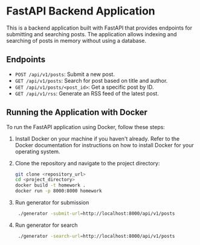 # FastAPI Backend Application

This is a backend application built with FastAPI that provides endpoints for submitting and searching posts. The application allows indexing and searching of posts in memory without using a database.

## Endpoints

- `POST /api/v1/posts`: Submit a new post.
- `GET /api/v1/posts`: Search for post based on title and author.
- `GET /api/v1/posts/<post_id>`: Get a specific post by ID.
- `GET /api/v1/rss`: Generate an RSS feed of the latest post.

## Running the Application with Docker

To run the FastAPI application using Docker, follow these steps:

1. Install Docker on your machine if you haven't already. Refer to the Docker documentation for instructions on how to install Docker for your operating system.

2. Clone the repository and navigate to the project directory:

   ```bash
   git clone <repository_url>
   cd <project_directory>
   docker build -t homework .
   docker run -p 8000:8000 homework
   ```

3. Run generator for submission
   
   ```bash
    ./generator -submit-url=http://localhost:8000/api/v1/posts
   ```

 
4. Run generator for search
   
   ```bash
    ./generator -search-url=http://localhost:8000/api/v1/posts
   ```
